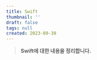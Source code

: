 ```yaml
---
title: Swift
thumbnail: ''
draft: false
tags: null
created: 2023-09-30
---
```



 > 
 > **Swift에 대한 내용을 정리합니다.**
